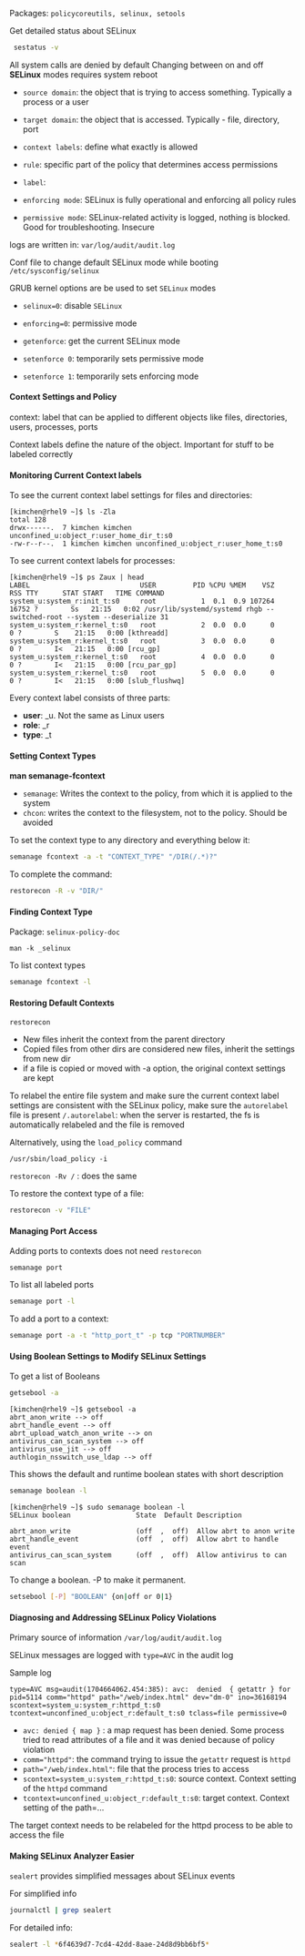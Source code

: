 
Packages: 
`policycoreutils, selinux, setools`

Get detailed status about SELinux

``` bash
 sestatus -v
```

All system calls are denied by default
Changing between on and off **SELinux** modes requires system reboot

- `source domain`: the object that is trying to access something. Typically a process or a user
- `target domain`: the object that is accessed. Typically - file, directory, port
- `context labels`: define what exactly is allowed
- `rule`: specific part of the policy that determines access permissions
- `label`: 

- `enforcing mode`: SELinux is fully operational and enforcing all policy rules
- `permissive mode`: SELinux-related activity is logged, nothing is blocked. Good for troubleshooting. Insecure

logs are written in:
`var/log/audit/audit.log`

Conf file to change default SELinux mode while booting
`/etc/sysconfig/selinux`

GRUB kernel options are be used to set `SELinux` modes
- `selinux=0`: disable `SELinux`
- `enforcing=0`: permissive mode

- `getenforce`: get the current SELinux mode
- `setenforce 0`: temporarily sets permissive mode
- `setenforce 1`: temporarily sets enforcing mode

#### Context Settings and Policy

context: label that can be applied to different objects like files, directories, users, processes, ports

Context labels define the nature of the object. Important for stuff to be labeled correctly

#### Monitoring Current Context labels

To see the current context label settings for files and directories:

``` b
[kimchen@rhel9 ~]$ ls -Zla
total 128
drwx------.  7 kimchen kimchen unconfined_u:object_r:user_home_dir_t:s0         
-rw-r--r--.  1 kimchen kimchen unconfined_u:object_r:user_home_t:s0      
```

To see current context labels for processes:

```
[kimchen@rhel9 ~]$ ps Zaux | head
LABEL                           USER         PID %CPU %MEM    VSZ   RSS TTY      STAT START   TIME COMMAND
system_u:system_r:init_t:s0     root           1  0.1  0.9 107264 16752 ?        Ss   21:15   0:02 /usr/lib/systemd/systemd rhgb --switched-root --system --deserialize 31
system_u:system_r:kernel_t:s0   root           2  0.0  0.0      0     0 ?        S    21:15   0:00 [kthreadd]
system_u:system_r:kernel_t:s0   root           3  0.0  0.0      0     0 ?        I<   21:15   0:00 [rcu_gp]
system_u:system_r:kernel_t:s0   root           4  0.0  0.0      0     0 ?        I<   21:15   0:00 [rcu_par_gp]
system_u:system_r:kernel_t:s0   root           5  0.0  0.0      0     0 ?        I<   21:15   0:00 [slub_flushwq]
```

Every context label consists of three parts:
* **user**:  \_u. Not the same as Linux users
* **role**: \_r
* **type**: \_t

#### Setting Context Types

**man semanage-fcontext**

- `semanage`: Writes the context to the policy, from which it is applied to the system
- `chcon`: writes the context to the filesystem, not to the policy. Should be avoided

To set the context type to any directory and everything below it:

``` bash
semanage fcontext -a -t "CONTEXT_TYPE" "/DIR(/.*)?" 
```

To complete the command:

``` bash
restorecon -R -v "DIR/"
```

#### Finding Context Type

Package: 
`selinux-policy-doc`

`man -k _selinux`

To list context types

``` bash
semanage fcontext -l
```

#### Restoring Default Contexts

``` bash
restorecon
```

* New files inherit the context from the parent directory
* Copied files from other dirs are considered new files, inherit the settings from new dir
* if a file is copied or moved with -a option, the original context settings are kept

To relabel the entire file system and make sure the current context label settings are consistent with the SELinux policy, make sure the `autorelabel` file is present
`/.autorelabel`: when the server is restarted, the fs is automatically relabeled and the file is removed

Alternatively, using the `load_policy` command

```
/usr/sbin/load_policy -i
```

`restorecon -Rv /` : does the same

To restore the context type of a file:

``` bash
restorecon -v "FILE"
```
#### Managing Port Access

Adding ports to contexts does not need `restorecon`

`semanage port`

To list all labeled ports

``` bash
semanage port -l
```

To add a port to a context:

``` bash
semanage port -a -t "http_port_t" -p tcp "PORTNUMBER"
```

#### Using Boolean Settings to Modify SELinux Settings

To get a list of Booleans

``` bash
getsebool -a
```

```
[kimchen@rhel9 ~]$ getsebool -a
abrt_anon_write --> off
abrt_handle_event --> off
abrt_upload_watch_anon_write --> on
antivirus_can_scan_system --> off
antivirus_use_jit --> off
authlogin_nsswitch_use_ldap --> off
```

This shows the default and runtime boolean states with short description

``` bash
semanage boolean -l
```

```
[kimchen@rhel9 ~]$ sudo semanage boolean -l
SELinux boolean                State  Default Description

abrt_anon_write                (off  ,  off)  Allow abrt to anon write
abrt_handle_event              (off  ,  off)  Allow abrt to handle event
antivirus_can_scan_system      (off  ,  off)  Allow antivirus to can scan
```

To change a boolean. -P to make it permanent.

``` bash
setsebool [-P] "BOOLEAN" {on|off or 0|1}
```
#### Diagnosing and Addressing SELinux Policy Violations

Primary source of information
`/var/log/audit/audit.log`

SELinux messages are logged with `type=AVC` in the audit log

Sample log
```
type=AVC msg=audit(1704664062.454:385): avc:  denied  { getattr } for  pid=5114 comm="httpd" path="/web/index.html" dev="dm-0" ino=36168194 scontext=system_u:system_r:httpd_t:s0 tcontext=unconfined_u:object_r:default_t:s0 tclass=file permissive=0
```

- `avc: denied { map }` : a map request has been denied. Some process tried to read attributes of a file and it was denied because of policy violation
- `comm="httpd"`: the command trying to issue the `getattr` request is `httpd`
- `path="/web/index.html"`: file that the process tries to access
- `scontext=system_u:system_r:httpd_t:s0`: source context. Context setting of the `httpd` command
- `tcontext=unconfined_u:object_r:default_t:s0`: target context. Context setting of the path=...

The target context needs to be relabeled for the httpd process to be able to access the file

#### Making SELinux Analyzer Easier

`sealert` provides simplified messages about SELinux events

For simplified info

``` bash
journalctl | grep sealert
```

For detailed info:

``` bash
sealert -l *6f4639d7-7cd4-42dd-8aae-24d8d9bb6bf5*
```

